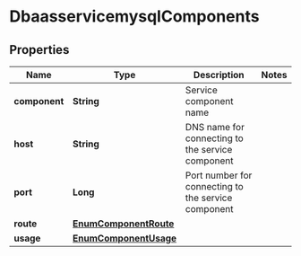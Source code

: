 # DbaasservicemysqlComponents

## Properties
Name | Type | Description | Notes
------------ | ------------- | ------------- | -------------
**component** | **String** | Service component name | 
**host** | **String** | DNS name for connecting to the service component | 
**port** | **Long** | Port number for connecting to the service component | 
**route** | [**EnumComponentRoute**](EnumComponentRoute.md) |  | 
**usage** | [**EnumComponentUsage**](EnumComponentUsage.md) |  | 

